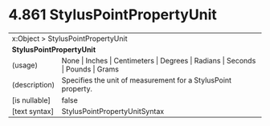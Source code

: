 <html dir="LTR" xmlns:mshelp="http://msdn.microsoft.com/mshelp" xmlns:ddue="http://ddue.schemas.microsoft.com/authoring/2003/5" xmlns:xlink="http://www.w3.org/1999/xlink" xmlns:tool="http://www.microsoft.com/tooltip">

<body>
 <input type="hidden" id="userDataCache" class="userDataStyle">
 <input type="hidden" id="hiddenScrollOffset">
 <img id="dropDownImage" style="display:none; height:0; width:0;" src="../local/drpdown.gif">
 <img id="dropDownHoverImage" style="display:none; height:0; width:0;" src="../local/drpdown_orange.gif">
 <img id="collapseImage" style="display:none; height:0; width:0;" src="../local/collapse.gif">
 <img id="expandImage" style="display:none; height:0; width:0;" src="../local/exp.gif">
 <img id="collapseAllImage" style="display:none; height:0; width:0;" src="../local/collall.gif">
 <img id="expandAllImage" style="display:none; height:0; width:0;" src="../local/expall.gif">
 <img id="copyImage" style="display:none; height:0; width:0;" src="../local/copycode.gif">
 <img id="copyHoverImage" style="display:none; height:0; width:0;" src="../local/copycodeHighlight.gif">
 <div id="header"><h1 class="heading">4.861 StylusPointPropertyUnit</h1></div>

 <div id="mainSection">
 <div id="mainBody">
 <div id="allHistory" class="saveHistory" onsave="saveAll()" onload="loadAll()"></div>
 <p xmlns:wsd="http://wsdev.schemas.microsoft.com/authoring/2008/2" xmlns:msxsl="urn:schemas-microsoft-com:xslt" xmlns:script="urn:script" xmlns:build="urn:build">
 </p>
 <div id="sectionSection0" class="section" name="collapseableSection">
 <content xmlns="http://ddue.schemas.microsoft.com/authoring/2003/5" xmlns:wsd="http://wsdev.schemas.microsoft.com/authoring/2008/2" xmlns:msxsl="urn:schemas-microsoft-com:xslt" xmlns:script="urn:script" xmlns:build="urn:build">
 </content>
 </div>
 <div id="sectionSection1" class="section" name="collapseableSection">
 <content xmlns="http://ddue.schemas.microsoft.com/authoring/2003/5" xmlns:wsd="http://wsdev.schemas.microsoft.com/authoring/2008/2" xmlns:msxsl="urn:schemas-microsoft-com:xslt" xmlns:script="urn:script" xmlns:build="urn:build">
 <table class="ProtocolAuthoredTable" xmlns="">
 <tr><td colspan="2">
<mshelp:link keywords="c0d383e4-fcdb-4546-a06b-81c262fe2a5e" tabindex="0">x:Object</mshelp:link> &gt; <mshelp:link keywords="aa90c7e9-40e4-43f0-aa0a-f735f0251aae" tabindex="0">StylusPointPropertyUnit</mshelp:link> </td>
 </tr>
 <tr><td colspan="2">
 <b>StylusPointPropertyUnit</b> </td>
 </tr>
 <tr><td><div class="indent0">(usage)</div></td>
 <td><mshelp:link keywords="0092b192-27cb-4e1b-83de-013073d87323" tabindex="0">None</mshelp:link> | <mshelp:link keywords="0092b192-27cb-4e1b-83de-013073d87323" tabindex="0">Inches</mshelp:link> | <mshelp:link keywords="0092b192-27cb-4e1b-83de-013073d87323" tabindex="0">Centimeters</mshelp:link> | <mshelp:link keywords="0092b192-27cb-4e1b-83de-013073d87323" tabindex="0">Degrees</mshelp:link> | <mshelp:link keywords="0092b192-27cb-4e1b-83de-013073d87323" tabindex="0">Radians</mshelp:link> | <mshelp:link keywords="0092b192-27cb-4e1b-83de-013073d87323" tabindex="0">Seconds</mshelp:link> | <mshelp:link keywords="0092b192-27cb-4e1b-83de-013073d87323" tabindex="0">Pounds</mshelp:link> | <mshelp:link keywords="0092b192-27cb-4e1b-83de-013073d87323" tabindex="0">Grams</mshelp:link></td>
 </tr>
 <tr><td><div class="indent0">(description)</div></td>
 <td>Specifies the unit of measurement for a StylusPoint property.</td>
 </tr>
 <tr><td><div class="indent0">[is nullable]</div></td>
 <td>false</td>
 </tr>
 <tr><td><div class="indent0">[text syntax]</div></td>
 <td><mshelp:link keywords="0092b192-27cb-4e1b-83de-013073d87323" tabindex="0">StylusPointPropertyUnitSyntax</mshelp:link></td>
 </tr>
</table>
 </content>
 </div>
 <!--[if gte IE 5]>
 <tool:tip element="languageFilterToolTip" avoidmouse="false"/>
 <![endif]-->
 </div>
 <a name="feedback"></a><span></span>
 </div>
</body></html>
